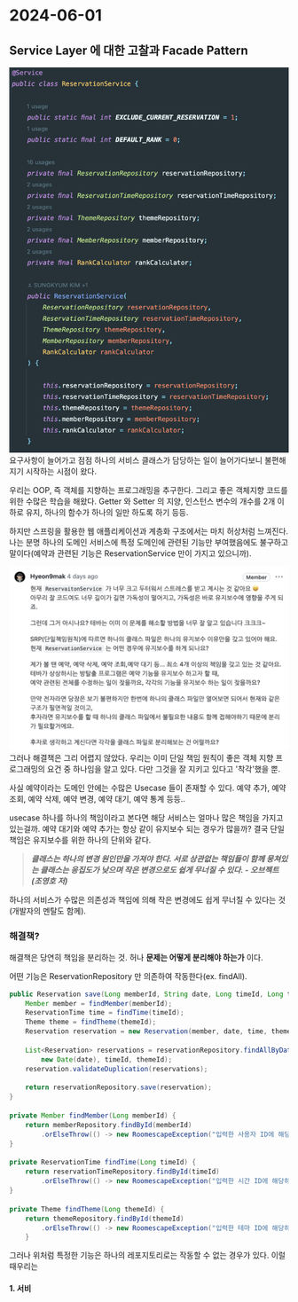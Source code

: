 # 2024-06-01 

## Service Layer 에 대한 고찰과 Facade Pattern

![](./images/pig_service.png)
요구사항이 늘어가고 점점 하나의 서비스 클래스가 담당하는 일이 늘어가다보니 불편해지기 시작하는 시점이 왔다. 

우리는 OOP, 즉 객체를 지향하는 프로그래밍을 추구한다. 그리고 좋은 객체지향 코드를 위한 수많은 학습을 해왔다. Getter 와 Setter 의 지양, 인스턴스 변수의 개수를 2개 이하로 유지, 하나의 함수가 하나의 일만 하도록 하기 등등.  

하지만 스프링을 활용한 웹 애플리케이션과 계층화 구조에서는 마치 허상처럼 느껴진다. 나는 분명 하나의 도메인 서비스에 특정 도메인에 관련된 기능만 부여했음에도 불구하고 말이다(예약과 관련된 기능은 ReservationService 만이 가지고 있으니까). 

![](/images/hyeon9mak_love.png)
그러나 해결책은 그리 어렵지 않았다. 우리는 이미 단일 책임 원칙이 좋은 객체 지향 프로그래밍의 요건 중 하나임을 알고 있다. 다만 그것을 잘 지키고 있다고 '착각'했을 뿐.  

사실 예약이라는 도메인 안에는 수많은 Usecase 들이 존재할 수 있다. 예약 추가, 예약 조회, 예약 삭제, 예약 변경, 예약 대기, 예약 통계 등등..  

usecase 하나를 하나의 책임이라고 본다면 해당 서비스는 얼마나 많은 책임을 가지고 있는걸까. 예약 대기와 예약 추가는 항상 같이 유지보수 되는 경우가 많을까? 결국 단일 책임은 유지보수를 위한 하나의 단위와 같다. 

> __*클래스는 하나의 변경 원인만을 가져야 한다. 서로 상관없는 책임들이 함께 뭉쳐있는 클래스는 응집도가 낮으며 작은 변경으로도 쉽게 무너질 수 있다. - 오브젝트(조영호 저)*__

하나의 서비스가 수많은 의존성과 책임에 의해 작은 변경에도 쉽게 무너질 수 있다는 것(개발자의 멘탈도 함께).

### 해결책? 
해결책은 당연히 책임을 분리하는 것. 허나 __문제는 어떻게 분리해야 하는가__ 이다.  

어떤 기능은 ReservationRepository 만 의존하여 작동한다(ex. findAll). 

```java
public Reservation save(Long memberId, String date, Long timeId, Long themeId) {
    Member member = findMember(memberId);
    ReservationTime time = findTime(timeId);
    Theme theme = findTheme(themeId);
    Reservation reservation = new Reservation(member, date, time, theme, RESERVED);

    List<Reservation> reservations = reservationRepository.findAllByDateAndTimeIdAndThemeId(
        new Date(date), timeId, themeId);
    reservation.validateDuplication(reservations);

    return reservationRepository.save(reservation);
}

private Member findMember(Long memberId) {
    return memberRepository.findById(memberId)
        .orElseThrow(() -> new RoomescapeException("입력한 사용자 ID에 해당하는 데이터가 존재하지 않습니다."));
}

private ReservationTime findTime(Long timeId) {
    return reservationTimeRepository.findById(timeId)
        .orElseThrow(() -> new RoomescapeException("입력한 시간 ID에 해당하는 데이터가 존재하지 않습니다."));
}

private Theme findTheme(Long themeId) {
    return themeRepository.findById(themeId)
        .orElseThrow(() -> new RoomescapeException("입력한 테마 ID에 해당하는 데이터가 존재하지 않습니다."));
    }
```
그러나 위처럼 특정한 기능은 하나의 레포지토리로는 작동할 수 없는 경우가 있다. 이럴 때우리는 

#### 1. 서비
